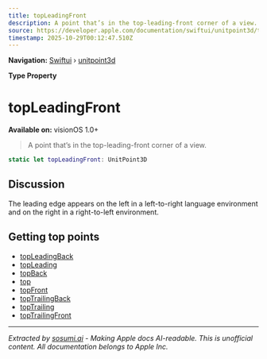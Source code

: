 ```yaml
---
title: topLeadingFront
description: A point that’s in the top-leading-front corner of a view.
source: https://developer.apple.com/documentation/swiftui/unitpoint3d/topleadingfront
timestamp: 2025-10-29T00:12:47.510Z
---
```


**Navigation:** [Swiftui](/documentation/swiftui) › [unitpoint3d](/documentation/swiftui/unitpoint3d)

**Type Property**

# topLeadingFront

**Available on:** visionOS 1.0+

> A point that’s in the top-leading-front corner of a view.

```swift
static let topLeadingFront: UnitPoint3D
```

## Discussion

The leading edge appears on the left in a left-to-right language environment and on the right in a right-to-left environment.

## Getting top points

- [topLeadingBack](/documentation/swiftui/unitpoint3d/topleadingback)
- [topLeading](/documentation/swiftui/unitpoint3d/topleading)
- [topBack](/documentation/swiftui/unitpoint3d/topback)
- [top](/documentation/swiftui/unitpoint3d/top)
- [topFront](/documentation/swiftui/unitpoint3d/topfront)
- [topTrailingBack](/documentation/swiftui/unitpoint3d/toptrailingback)
- [topTrailing](/documentation/swiftui/unitpoint3d/toptrailing)
- [topTrailingFront](/documentation/swiftui/unitpoint3d/toptrailingfront)

---

*Extracted by [sosumi.ai](https://sosumi.ai) - Making Apple docs AI-readable.*
*This is unofficial content. All documentation belongs to Apple Inc.*
